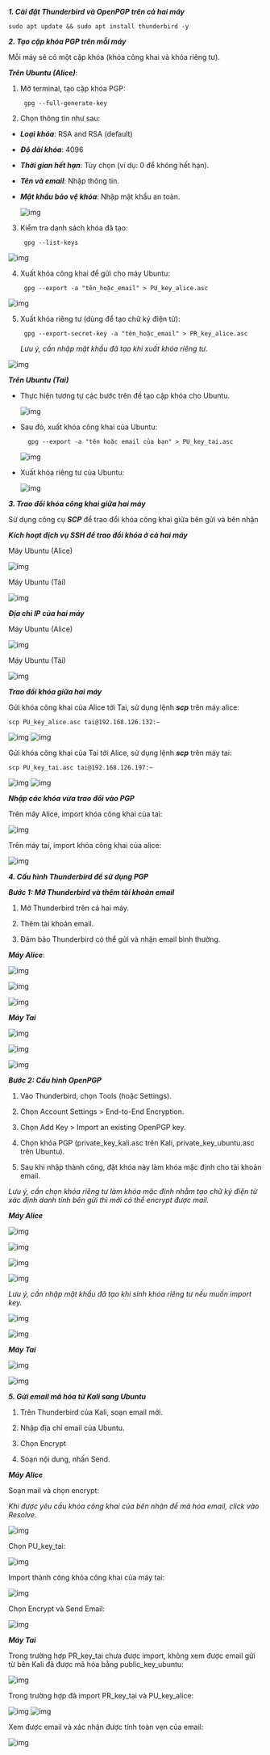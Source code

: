 ***1. Cài đặt Thunderbird và OpenPGP trên cả hai máy***

    sudo apt update && sudo apt install thunderbird -y

***2. Tạo cặp khóa PGP trên mỗi máy***

Mỗi máy sẽ có một cặp khóa (khóa công khai và khóa riêng tư).

***Trên Ubuntu (Alice)***: 

1. Mở terminal, tạo cặp khóa PGP:

        gpg --full-generate-key

2. Chọn thông tin như sau:

- ***Loại khóa***: RSA and RSA (default)
- ***Độ dài khóa***: 4096
- ***Thời gian hết hạn***: Tùy chọn (ví dụ: 0 để không hết hạn).
- ***Tên và email***: Nhập thông tin.
- ***Mật khẩu bảo vệ khóa***: Nhập mật khẩu an toàn.

  ![img](./images/image1.png)

3. Kiểm tra danh sách khóa đã tạo:

        gpg --list-keys

  ![img](./images/image2.png)

4. Xuất khóa công khai để gửi cho máy Ubuntu:

        gpg --export -a "tên_hoặc_email" > PU_key_alice.asc

  ![img](./images/image3.png)

5. Xuất khóa riêng tư (dùng để tạo chữ ký điện tử):

        gpg --export-secret-key -a "tên_hoặc_email" > PR_key_alice.asc

    *Lưu ý, cần nhập mật khẩu đã tạo khi xuất khóa riêng tư.*

  ![img](./images/image4.png)

***Trên Ubuntu (Tai)***

- Thực hiện tương tự các bước trên để tạo cặp khóa cho Ubuntu.

  ![img](./images/image5.png)

- Sau đó, xuất khóa công khai của Ubuntu:

        gpg --export -a "tên hoặc email của bạn" > PU_key_tai.asc

  ![img](./images/image6.png)

- Xuất khóa riêng tư của Ubuntu: 

  ![img](./images/image7.png)

***3. Trao đổi khóa công khai giữa hai máy***

Sử dụng công cụ ***SCP*** để trao đổi khóa công khai giữa bên gửi và bên nhận

***Kích hoạt địch vụ SSH để trao đổi khóa ở cả hai máy***

Máy Ubuntu (Alice)

  ![img](./images/image8.png)

Máy Ubuntu (Tài)

  ![img](./images/image9.png)

***Địa chỉ IP của hai máy***

Máy Ubuntu (Alice)

  ![img](./images/image11.png)

Máy Ubuntu (Tài)

  ![img](./images/image10.png)

***Trao đổi khóa giữa hai máy***

Gửi khóa công khai của Alice tới Tai, sử dụng lệnh ***scp*** trên máy alice: 

    scp PU_key_alice.asc tai@192.168.126.132:~

  ![img](./images/image12.png)
  ![img](./images/image13.png)

Gửi khóa công khai của Tai tới Alice, sử dụng lệnh ***scp*** trên máy tai: 

    scp PU_key_tai.asc tai@192.168.126.197:~

  ![img](./images/image14.png)
  ![img](./images/image15.png)

***Nhập các khóa vừa trao đổi vào PGP***

Trên máy Alice, import khóa công khai của tai: 

  ![img](./images/image17.png)


Trên máy tai, import khóa công khai của alice: 

  ![img](./images/image16.png)

***4. Cấu hình Thunderbird để sử dụng PGP***

***Bước 1: Mở Thunderbird và thêm tài khoản email***

1. Mở Thunderbird trên cả hai máy.

2. Thêm tài khoản email.

3. Đảm bảo Thunderbird có thể gửi và nhận email bình thường.

***Máy Alice***: 

  ![img](./images/image18.png)

  ![img](./images/image19.png)

  ![img](./images/image20.png)

***Máy Tai***

  ![img](./images/image21.png)

  ![img](./images/image22.png)

  ![img](./images/image23.png)

***Bước 2: Cấu hình OpenPGP***

1. Vào Thunderbird, chọn Tools (hoặc Settings).

2. Chọn Account Settings > End-to-End Encryption.

3. Chọn Add Key > Import an existing OpenPGP key.

4. Chọn khóa PGP (private_key_kali.asc trên Kali, private_key_ubuntu.asc trên Ubuntu).

5. Sau khi nhập thành công, đặt khóa này làm khóa mặc định cho tài khoản email.

*Lưu ý, cần chọn khóa riêng tư làm khóa mặc định nhằm tạo chữ ký điện tử xác định danh tính bên gửi thì mới có thể encrypt được mail.* 

***Máy Alice***

  ![img](./images/image24.png)

  ![img](./images/image25.png)

  ![img](./images/image26.png)

  ![img](./images/image27.png)
  
*Lưu ý, cần nhập mật khẩu đã tạo khi sinh khóa riêng tư nếu muốn import key.*

  ![img](./images/image28.png)

  ![img](./images/image29.png)

***Máy Tai***

  ![img](./images/image35.png)

  ![img](./images/image36.png)

***5. Gửi email mã hóa từ Kali sang Ubuntu***

1. Trên Thunderbird của Kali, soạn email mới.

2. Nhập địa chỉ email của Ubuntu.

3. Chọn Encrypt

4. Soạn nội dung, nhấn Send.

***Máy Alice***

Soạn mail và chọn encrypt: 

*Khi được yêu cầu khóa công khai của bên nhận để mã hóa email, click vào Resolve*. 

  ![img](./images/image30.png)

Chọn PU_key_tai:

  ![img](./images/image31.png)

Import thành công khóa công khai của máy tai: 

  ![img](./images/image32.png)

Chọn Encrypt và Send Email:

  ![img](./images/image33.png)

***Máy Tai***

Trong trường hợp PR_key_tai chưa được import, không xem được email gửi từ bên Kali đã được mã hóa bằng public_key_ubuntu:

  ![img](./images/image34.png)

Trong trường hợp đã import PR_key_tai và PU_key_alice:

  ![img](./images/image36.png)
  ![img](./images/image37.png)

Xem được email và xác nhận được tính toàn vẹn của email: 

  ![img](./images/image38.png)
